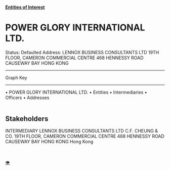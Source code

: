 #### [Entities of Interest](/list.html)
<link rel="stylesheet" type="text/css" href="../../assets/style.css">

<style>
body{background-image:url("http://eoi-graphs.s3-website-eu-west-1.amazonaws.com/POWER_GLORY_INTERNATIONAL_LTD..png");background-repeat: no-repeat;background-size: contain;}
.markdown>p>span{background-color: white;}
</style>

# POWER GLORY INTERNATIONAL LTD.
<span>Status: Defaulted
Address: LENNOX BUSINESS CONSULTANTS LTD 19TH FLOOR, CAMERON COMMERCIAL CENTRE 468 HENNESSY ROAD CAUSEWAY BAY HONG KONG
</span>

---



<div class="legend">
Graph Key
<hr>
<span class="focus">• POWER GLORY INTERNATIONAL LTD.</span>
<span class="entity">• Entities</span>
<span class="intermediary">• Intermediaries</span>
<span class="officer">• Officers</span>
<span class="address">• Addresses</span>
</div><br>


## Stakeholders
<span>INTERMEDIARY
LENNOX BUSINESS CONSULTANTS LTD
C.F. CHEUNG & CO. 19TH FLOOR, CAMERON COMMERCIAL CENTRE 468 HENNESSY ROAD CAUSEWAY BAY HONG KONG
Hong Kong
</span>


<br><br><a class="contribute_button" href="Readme.md">👁</a>